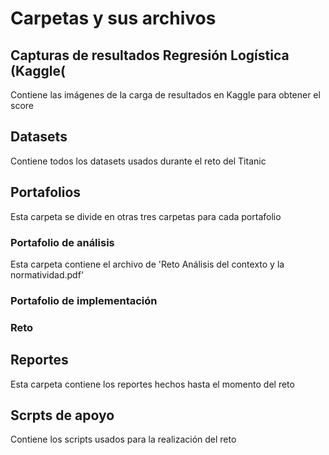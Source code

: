 # Carpetas y sus archivos

## Capturas de resultados Regresión Logística (Kaggle(

Contiene las imágenes de la carga de resultados en Kaggle para obtener el score

## Datasets

Contiene todos los datasets usados durante el reto del Titanic

## Portafolios

Esta carpeta se divide en otras tres carpetas para cada portafolio

### Portafolio de análisis

Esta carpeta contiene el archivo de 'Reto Análisis del contexto y la normatividad.pdf'

### Portafolio de implementación

### Reto

## Reportes

Esta carpeta contiene los reportes hechos hasta el momento del reto

## Scrpts de apoyo

Contiene los scripts usados para la realización del reto
